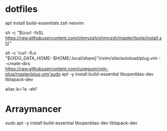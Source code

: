 # dotfiles

apt install build-essentials zsh neovim


sh -c "$(curl -fsSL https://raw.githubusercontent.com/ohmyzsh/ohmyzsh/master/tools/install.sh)"



sh -c 'curl -fLo "${XDG_DATA_HOME:-$HOME/.local/share}"/nvim/site/autoload/plug.vim --create-dirs \
       https://raw.githubusercontent.com/junegunn/vim-plug/master/plug.vim'sudo apt -y install build-essential libopenblas-dev liblapack-dev


alias ls='ls -ahl'

       

# Arraymancer
sudo apt -y install build-essential libopenblas-dev liblapack-dev
